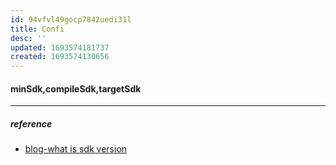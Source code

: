 ```yaml
---
id: 94vfvl49gocp7842uedi31l
title: Confi
desc: ''
updated: 1693574181737
created: 1693574130656
---
```


#### minSdk,compileSdk,targetSdk
--------
##### reference
- [blog-what is sdk version](https://www.jianshu.com/p/ff3aa298e21b)